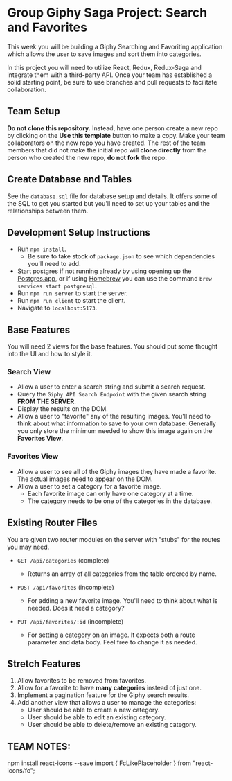 # Group Giphy Saga Project: Search and Favorites

This week you will be building a Giphy Searching and Favoriting application which allows the user to save images and sort them into categories.

In this project you will need to utilize React, Redux, Redux-Saga and integrate them with a third-party API. Once your team has established a solid starting point, be sure to use branches and pull requests to facilitate collaboration.

## Team Setup

**Do not clone this repository.** Instead, have one person create a new repo by clicking on the **Use this template** button to make a copy. Make your team collaborators on the new repo you have created. The rest of the team members that did not make the initial repo will **clone directly** from the person who created the new repo, **do not fork** the repo.

## Create Database and Tables

See the `database.sql` file for database setup and details. It offers some of the SQL to get you started but you'll need to set up your tables and the relationships between them.

## Development Setup Instructions

- Run `npm install`.
  - Be sure to take stock of `package.json` to see which dependencies you'll need to add.
- Start postgres if not running already by using opening up the [Postgres.app](https://postgresapp.com), or if using [Homebrew](https://brew.sh) you can use the command `brew services start postgresql`.
- Run `npm run server` to start the server.
- Run `npm run client` to start the client.
- Navigate to `localhost:5173`.

## Base Features

You will need 2 views for the base features. You should put some thought into the UI and how to style it.

### Search View

- Allow a user to enter a search string and submit a search request.
- Query the `Giphy API Search Endpoint` with the given search string **FROM THE SERVER**.
- Display the results on the DOM.
- Allow a user to "favorite" any of the resulting images. You'll need to think about what information to save to your own database. Generally you only store the minimum needed to show this image again on the **Favorites View**.

### Favorites View

- Allow a user to see all of the Giphy images they have made a favorite. The actual images need to appear on the DOM.
- Allow a user to set a category for a favorite image.
  - Each favorite image can only have one category at a time.
  - The category needs to be one of the categories in the database.

## Existing Router Files

You are given two router modules on the server with "stubs" for the routes you may need.

- `GET /api/categories` (complete)

  - Returns an array of all categories from the table ordered by name.

- `POST /api/favorites` (incomplete)

  - For adding a new favorite image. You'll need to think about what is needed. Does it need a category?

- `PUT /api/favorites/:id` (incomplete)
  - For setting a category on an image. It expects both a route parameter and data body. Feel free to change it as needed.

## Stretch Features

1. Allow favorites to be removed from favorites.
1. Allow for a favorite to have **many categories** instead of just one.
1. Implement a pagination feature for the Giphy search results.
1. Add another view that allows a user to manage the categories:
   - User should be able to create a new category.
   - User should be able to edit an existing category.
   - User should be able to delete/remove an existing category.

## TEAM NOTES:

npm install react-icons --save
import { FcLikePlaceholder } from "react-icons/fc";
